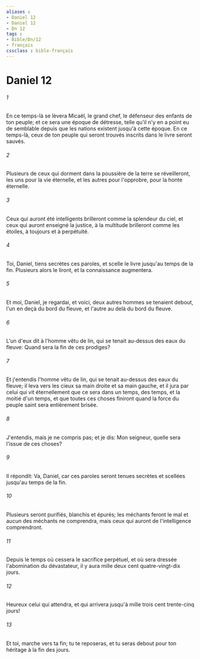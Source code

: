 ```yaml
---
aliases : 
- Daniel 12
- Daniel 12
- Dn 12
tags : 
- Bible/Dn/12
- français
cssclass : bible-français
---
```


# Daniel 12

###### 1
En ce temps-là se lèvera Micaël, le grand chef, le défenseur des enfants de ton peuple; et ce sera une époque de détresse, telle qu'il n'y en a point eu de semblable depuis que les nations existent jusqu'à cette époque. En ce temps-là, ceux de ton peuple qui seront trouvés inscrits dans le livre seront sauvés.
###### 2
Plusieurs de ceux qui dorment dans la poussière de la terre se réveilleront, les uns pour la vie éternelle, et les autres pour l'opprobre, pour la honte éternelle.
###### 3
Ceux qui auront été intelligents brilleront comme la splendeur du ciel, et ceux qui auront enseigné la justice, à la multitude brilleront comme les étoiles, à toujours et à perpétuité.
###### 4
Toi, Daniel, tiens secrètes ces paroles, et scelle le livre jusqu'au temps de la fin. Plusieurs alors le liront, et la connaissance augmentera.
###### 5
Et moi, Daniel, je regardai, et voici, deux autres hommes se tenaient debout, l'un en deçà du bord du fleuve, et l'autre au delà du bord du fleuve.
###### 6
L'un d'eux dit à l'homme vêtu de lin, qui se tenait au-dessus des eaux du fleuve: Quand sera la fin de ces prodiges?
###### 7
Et j'entendis l'homme vêtu de lin, qui se tenait au-dessus des eaux du fleuve; il leva vers les cieux sa main droite et sa main gauche, et il jura par celui qui vit éternellement que ce sera dans un temps, des temps, et la moitié d'un temps, et que toutes ces choses finiront quand la force du peuple saint sera entièrement brisée.
###### 8
J'entendis, mais je ne compris pas; et je dis: Mon seigneur, quelle sera l'issue de ces choses?
###### 9
Il répondit: Va, Daniel, car ces paroles seront tenues secrètes et scellées jusqu'au temps de la fin.
###### 10
Plusieurs seront purifiés, blanchis et épurés; les méchants feront le mal et aucun des méchants ne comprendra, mais ceux qui auront de l'intelligence comprendront.
###### 11
Depuis le temps où cessera le sacrifice perpétuel, et où sera dressée l'abomination du dévastateur, il y aura mille deux cent quatre-vingt-dix jours.
###### 12
Heureux celui qui attendra, et qui arrivera jusqu'à mille trois cent trente-cinq jours!
###### 13
Et toi, marche vers ta fin; tu te reposeras, et tu seras debout pour ton héritage à la fin des jours.
